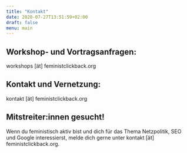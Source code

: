 ```yaml
---
title: "Kontakt"
date: 2020-07-27T13:51:59+02:00
draft: false
menu: main
---
```

## Workshop- und Vortragsanfragen:
workshops [ät] feministclickback.org

## Kontakt und Vernetzung:
kontakt [ät] feministclickback.org

## Mitstreiter:innen gesucht!
Wenn du feministisch aktiv bist und dich für das Thema Netzpolitik, SEO und Google interessierst, melde dich gerne unter kontakt  [ät] feministclickback.org.
